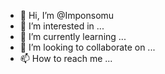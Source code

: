 - 👋 Hi, I’m @Imponsomu
- 👀 I’m interested in ...
- 🌱 I’m currently learning ...
- 💞️ I’m looking to collaborate on ...
- 📫 How to reach me ...

<!---
Imponsomu/Imponsomu is a ✨ special ✨ repository because its `README.md` (this file) appears on your GitHub profile.
You can click the Preview link to take a look at your changes.
--->









